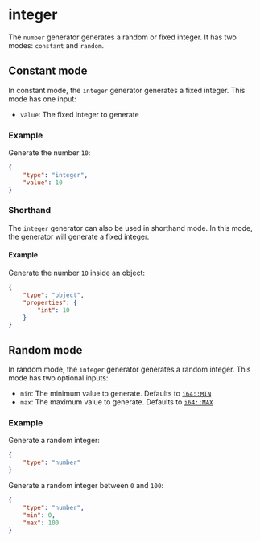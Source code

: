 # integer

The `number` generator generates a random or fixed integer.
It has two modes: `constant` and `random`.

## Constant mode

In constant mode, the `integer` generator generates a fixed integer.
This mode has one input:

-   `value`: The fixed integer to generate

### Example

Generate the number `10`:

```json
{
    "type": "integer",
    "value": 10
}
```

### Shorthand

The `integer` generator can also be used in shorthand mode.
In this mode, the generator will generate a fixed integer.

#### Example

Generate the number `10` inside an object:

```json
{
    "type": "object",
    "properties": {
        "int": 10
    }
}
```

## Random mode

In random mode, the `integer` generator generates a random integer.
This mode has two optional inputs:

-   `min`: The minimum value to generate. Defaults to [`i64::MIN`](https://doc.rust-lang.org/std/primitive.i64.html#associatedconstant.MIN)
-   `max`: The maximum value to generate. Defaults to [`i64::MAX`](https://doc.rust-lang.org/std/primitive.i64.html#associatedconstant.MAX)

### Example

Generate a random integer:

```json
{
    "type": "number"
}
```

Generate a random integer between `0` and `100`:

```json
{
    "type": "number",
    "min": 0,
    "max": 100
}
```
